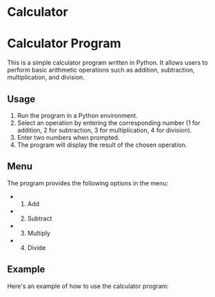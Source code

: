 # Calculator
# Calculator Program

This is a simple calculator program written in Python. It allows users to perform basic arithmetic operations such as addition, subtraction, multiplication, and division.

## Usage

1. Run the program in a Python environment.
2. Select an operation by entering the corresponding number (1 for addition, 2 for subtraction, 3 for multiplication, 4 for division).
3. Enter two numbers when prompted.
4. The program will display the result of the chosen operation.

## Menu

The program provides the following options in the menu:
- 1. Add
- 2. Subtract
- 3. Multiply
- 4. Divide

## Example

Here's an example of how to use the calculator program:

